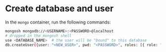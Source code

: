 # Create database and user

In the `mongo` container, run the following commands:

```sh
mongosh mongodb://<USERNAME>:<PASSWORD>@localhost
# dropped in the mongosh shell
use <DATABASE_NAME>  # the user will be "bound" to this database
db.createUser({user: "<NEW_USER>", pwd: "<PASSWORD>", roles: [{ role: "readWrite", db: "<DATABASE_NAME>" }]})
```
